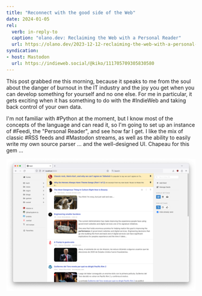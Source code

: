 ```yaml
---
title: "Reconnect with the good side of the Web"
date: 2024-01-05
rel:
  verb: in-reply-to
  caption: "olano.dev: Reclaiming the Web with a Personal Reader"
  url: https://olano.dev/2023-12-12-reclaiming-the-web-with-a-personal-reader/
syndication: 
- host: Mastodon
  url: https://indieweb.social/@kiko/111705709305830580
---
```


This post grabbed me this morning, because it speaks to me from the soul about the danger of burnout in the IT industry and the joy you get when you can develop something for yourself and no one else. For me in particular, it gets exciting when it has something to do with the #IndieWeb and taking back control of your own data.

I'm not familiar with #Python at the moment, but I know most of the concepts of the language and can read it, so I'm going to set up an instance of #Feedi, the "Personal Reader", and see how far I get. I like the mix of classic #RSS feeds and #Mastodon streams, as well as the ability to easily write my own source parser ... and the well-designed UI. Chapeau for this gem ...

![feedi](images/feedi.png)